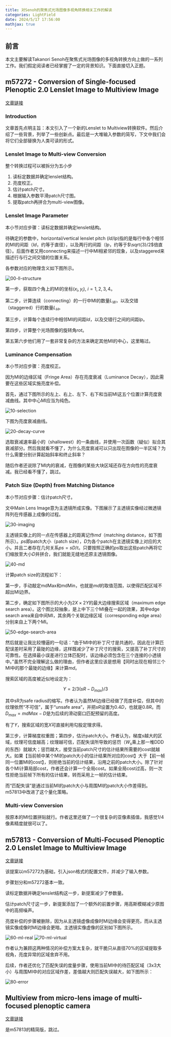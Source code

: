 ```yaml
---
title: 对Senoh的聚焦式光场图像多视角转换相关工作的解读
categories: LightField
date: 2024/5/17 17:56:00
mathjax: true
---
```


## 前言

本文主要解读Takanori Senoh在聚焦式光场图像的多视角转换方向上做的一系列工作。我们假定阅读者已经掌握了一定的背景知识。下面直接切入正题。

## m57272 - Conversion of Single-focused Plenoptic 2.0 Lenslet Image to Multiview Image

[文章链接](https://dms.mpeg.expert/doc_end_user/current_document.php?id=79464)

### Introduction

文章首先点明主旨：本文引入了一个新的Lenslet to Multiview转换软件。然后介绍了一些背景，列举了一些创新点。最后是一大堆输入参数的简写，下文中我们会将它们全部替换为人类可读的形式。

### Lenslet Image to Multi-view Conversion

整个转换过程可以被拆分为五小步

1. 读标定数据并确定lenslet结构。
2. 亮度校正。
3. 估计patch尺寸。
4. 根据输入参数平滑patch尺寸图。
5. 提取patch再拼合为multi-view图像。

### Lenslet Image Parameter

本小节对应步骤：读标定数据并确定lenslet结构。

待确定的参数中，horizontal/vertical lenslet pitch ($ld$/$lp$)指的是每行中各个相邻的MI的间距（$ld$，约等于直径），以及两行的间距（$lp$，约等于$\sqrt{3}/2$倍直径）。后面作者又用connecting来描述一行中MI相紧邻的现象，以及staggered来描述行与行之间交错的位置关系。

各参数对应的物理含义如下图所示。

<img src="https://cdn.jsdelivr.net/gh/lumina37/picx-images-hosting@master/2405_senoh-multiview/00-ll-structure.png" alt="00-ll-structure" />

第一步，获取四个角上的MI的坐标$(x_i,y_i), \ i=1,2,3,4$。

第二步，计算连续（connecting）的一行中MI的数量$L_W$，以及交错（staggered）行的数量$L_H$。

第三步，计算每个连续行中相邻MI的间距$ld$，以及交错行之间的间距$lp$。

第四步，计算整个光场图像的旋转角$rot$。

第五第六步他们用了一套非常复杂的方法来确定其他MI的中心，这里略过。

### Luminance Compensation

本小节对应步骤：亮度校正。

因为MI的边缘区域（Fringe Area）存在亮度衰减（Luminance Decay），因此需要在这些区域实施亮度补偿。

首先，通过下图所示的左上、右上、左下、右下和当前MI这五个位置计算亮度衰减曲线。其中中心MI应当为纯色。

<img src="https://cdn.jsdelivr.net/gh/lumina37/picx-images-hosting@master/2405_senoh-multiview/10-selection.jpg" alt="10-selection" />

下图为亮度衰减曲线。

<img src="https://cdn.jsdelivr.net/gh/lumina37/picx-images-hosting@master/2405_senoh-multiview/20-decay-curve.png" alt="20-decay-curve" />

选取衰减速率最小的（shallowest）的一条曲线，并使用一次函数（疑似）拟合其衰减部分。然后我就看不懂了，为什么亮度衰减可以只出现在图像的一半区域？为什么需要分别计算起始斜率和终止斜率？

随后作者还说除了MI内的衰减，在图像的某些大块区域还存在方向性的亮度衰减。我已经看不懂了，跳过。

### Patch Size (Depth) from Matching Distance

本小节对应步骤：估计patch尺寸。

文中Main Lens Image意为主透镜所成实像。下图展示了主透镜实像经过微透镜阵列在传感器上成像的过程。

<img src="https://cdn.jsdelivr.net/gh/lumina37/picx-images-hosting@master/2405_senoh-multiview/30-imaging.png" alt="30-imaging" />

主透镜实像上的同一点在传感器上的距离记作$md$（matching distance，如下图所示）。$ps$即patch大小（patch size），$D$为各个patch在主透镜实像上对应的大小。并且二者存在几何关系$ps=sD/t$。只要按照正确的$ps$取出这些patch再将它们缩放至大小$D$并拼合，我们就能无缝地还原主透镜图像。

<img src="https://cdn.jsdelivr.net/gh/lumina37/picx-images-hosting@master/2405_senoh-multiview/40-md.jpg" alt="40-md" />

计算patch size的流程如下：

第一步，手动敲定mdMax和mdMin，也就是$md$的取值范围，以使得匹配区域不超出MI边界。

第二步，确定如下图所示的大小为$2X \times 2Y$的最大边缘搜索区域（maximum edge search area）。这个图比较抽象，是上中下三个MI叠在一起的效果，其中edge search area来自中间MI，其余两个关联边缘区域（corresponding edge area）分别来自上下两个MI。

<img src="https://cdn.jsdelivr.net/gh/lumina37/picx-images-hosting@master/2405_senoh-multiview/50-edge-search-area.png" alt="50-edge-search-area" />

然后就是让我比较懵逼的一句话：“由于MI中的补丁尺寸是共通的，因此在计算匹配误差时采用了最陡的边缘，这样既减少了补丁尺寸的搜索，又提高了补丁尺寸的可靠性。在选择最小误差进行立体匹配时，该边缘必须包含在三个连接的小透镜中。”虽然不完全理解这么做的理由，但作者这里应该是想用【同时出现在相邻三个MI中的那个最陡的边缘】来计算$md$。

搜索区域的高度被近似地设定为：

$$Y = 2/3 \left( sR - D_{max} \right) / 3$$

其中sR为safe radius的缩写。作者认为虽然MI边缘已经做了亮度补偿，但其中的纹理依然“不可信”，属于“unsafe area”，并把$sR$设置为$0.4D$，也就是$0.8R$。而$D_{max} = mdMax - D$是为后续的滑动窗口匹配预留的高度。

有了$Y$，搜索区域的宽$X$可直接利用勾股定理求得。

第三步，计算梯度权重图；第四步，估计patch大小。作者认为，梯度$s$越大的区域，纹理可信度越高；纹理越可信，匹配失误所导致的惩罚（$W_s$乘上那一堆DDD的东西）就越大；惩罚越大，接受当前patch尺寸的估计结果所需要的cost就越大。如果【当前帧中某个MI的patch大小的估计结果所对应的cost】大于【前一帧同一位置MI的cost】，则拒绝当前的估计结果，沿用之前的patch大小。除了针对各个MI计算局部cost，作者还会计算一个全局cost。如果全局cost过高，则一次性拒绝当前帧下所有的估计结果，转而采用上一帧的估计结果。

而“匹配失误”是通过当前MI的patch大小与周围MI的patch大小作差得到。m57813中改进了这个量化策略。

### Multi-view Conversion

按原本的MI位置拼贴就行。作者这里还做了一个很复杂的亚像素插值，我感觉1/4像素精度就很可以了。

## m57813 - Conversion of Multi-Focused Plenoptic 2.0 Lenslet Image to Multiview Image

[文章链接](https://dms.mpeg.expert/doc_end_user/current_document.php?id=80273)

该提案以m57272为基础，引入json格式的配置文件，并减少了输入参数。

步骤划分和m57272基本一致。

读标定数据并确定lenslet结构这一步，新提案减少了参数量。

估计patch尺寸这一步，新提案添加了一个额外的前置步骤，用高斯模糊减少原图中的高频噪声。

亮度补偿的步骤被删除，因为从主透镜虚像成像时MI边缘会变得更亮，而从主透镜实像成像时MI边缘会更暗。主透镜实像虚像的区别如下图所示。

<img src="https://cdn.jsdelivr.net/gh/lumina37/picx-images-hosting@master/2405_senoh-multiview/60-ml-real.png" alt="60-ml-real" />

<img src="https://cdn.jsdelivr.net/gh/lumina37/picx-images-hosting@master/2405_senoh-multiview/70-ml-virtual.png" alt="70-ml-virtual" />

作者认为兼顾这两种情况的补偿方案太复杂，就干脆只从直径70%的区域提取多视角，亮度异常的区域舍弃不用。

后续，作者还优化了匹配失误的度量步骤，使用当前MI中的待匹配区域（3x3大小）与周围MI中的对应区域作差，差值越大则匹配失误越大，如下图所示：

<img src="https://cdn.jsdelivr.net/gh/lumina37/picx-images-hosting@master/2405_senoh-multiview/80-error.png" alt="80-error" />

## Multiview from micro-lens image of multi-focused plenoptic camera

[文章链接](https://ieeexplore.ieee.org/document/9687243)

是m57813的精简版，跳过。
